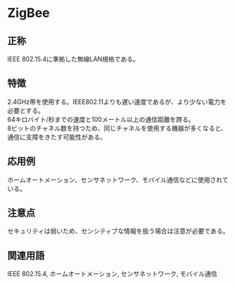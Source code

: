 

# ZigBee
## 正称
IEEE 802.15.4に準拠した無線LAN規格である。
## 特徴
2.4GHz帯を使用する。IEEE802.11よりも遅い速度であるが、より少ない電力を必要とする。  
64キロバイト/秒までの速度と100メートル以上の通信距離を誇る。  
8ビットのチャネル数を持つため、同じチャネルを使用する機器が多くなると、通信に支障をきたす可能性がある。  
## 応用例
ホームオートメーション、センサネットワーク、モバイル通信などに使用されている。  
## 注意点
セキュリティは弱いため、センシティブな情報を扱う場合は注意が必要である。  
## 関連用語
IEEE 802.15.4, ホームオートメーション, センサネットワーク, モバイル通信